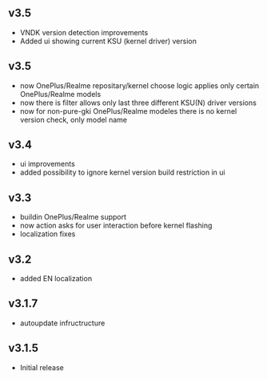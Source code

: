 ## v3.5
- VNDK version detection improvements
- Added ui showing current KSU (kernel driver) version
## v3.5
- now OnePlus/Realme repositary/kernel choose logic applies only certain OnePlus/Realme models
- now there is filter allows only last three different KSU(N) driver versions
- now for non-pure-gki OnePlus/Realme modeles there is no kernel version check, only model name
## v3.4
- ui improvements
- added possibility to ignore kernel version build restriction in ui
## v3.3
- buildin OnePlus/Realme support
- now action asks for user interaction before kernel flashing
- localization fixes
## v3.2
- added EN localization
## v3.1.7
- autoupdate infructructure
## v3.1.5 
- Initial release